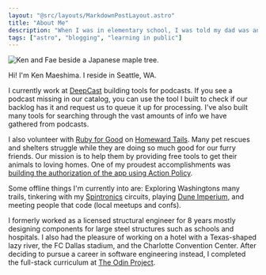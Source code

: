 ```yaml
---
layout: "@src/layouts/MarkdownPostLayout.astro"
title: "About Me"
description: "When I was in elementary school, I was told my dad was an alien. Ever since, I've been trying to discover how to use my half-alien powers."
tags: ["astro", "blogging", "learning in public"]
---
```


![Ken and Fae beside a Japanese maple tree.](@src/assets/japan-garden.png)

Hi! I'm Ken Maeshima. I reside in Seattle, WA.

I currently work at [DeepCast](https://deepcast.fm) building tools for podcasts. If you see a podcast missing in our catalog, you can use the tool I built to check if our backlog has it and request us to queue it up for processing. I've also built many tools for searching through the vast amounts of info we have gathered from podcasts.

I also volunteer with [Ruby for Good](https://rubyforgood.org) on [Homeward Tails](https://homewardtails.org). Many pet rescues and shelters struggle while they are doing so much good for our furry friends. Our mission is to help them by providing free tools to get their animals to loving homes. One of my proudest accomplishments was [building the authorization of the app using Action Policy](https://github.com/rubyforgood/pet-rescue/pull/466).

Some offline things I'm currently into are: Exploring Washingtons many trails, tinkering with my [Spintronics](https://upperstory.com/spintronics/) circuits, playing [Dune Imperium](https://www.direwolfdigital.com/dune-imperium/), and meeting people that code (local meetups and confs).

I formerly worked as a licensed structural engineer for <nobr>8 years</nobr> mostly designing components for large steel structures such as schools and hospitals. I also had the pleasure of working on a hotel with a Texas-shaped lazy river, the FC Dallas stadium, and the Charlotte Convention Center. After deciding to pursue a career in software engineering instead, I completed the <nobr>full-stack</nobr> curriculum at [The Odin Project](https://www.theodinproject.com).
